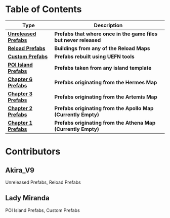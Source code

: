 # Table of Contents

| Type | Description |
|-----------------------------------------|-----------------|
|**[Unreleased Prefabs](Page_Unreleased_Prefabs.md)**<br>|**Prefabs that where once in the game files but never released**|
|**[Reload Prefabs](/Page_Reload_Prefabs.md)**<br>|**Buildings from any of the Reload Maps**|
|**[Custom Prefabs](/Page_Custom_Prefabs.md)**<br>|**Prefabs rebuilt using UEFN tools**|
|**[POI Island Prefabs](/Page_POI_Island_Prefabs%20.md)**<br>|**Prefabs taken from any island template**|
|**[Chapter 6 Prefabs](Page_Chapter_6.md)**<br>|**Prefabs originating from the Hermes Map**|
|**[Chapter 3 Prefabs](Page_Chapter_3.md)**<br>|**Prefabs originating from the Artemis Map**|
|**[Chapter 2 Prefabs](SpawnerTexts/Prefab_Reload_DustyDocks_WarehouseA.txt)**<br>|**Prefabs originating from the Apollo Map**<br>**(Currently Empty)**|
|**[Chapter 1 Prefabs](SpawnerTexts/Prefab_Reload_DustyDocks_WarehouseA.txt)**<br>|**Prefabs originating from the Athena Map**<br>**(Currently Empty)**|

# Contributors

## Akira_V9
Unreleased Prefabs, Reload Prefabs
## Lady Miranda
POI Island Prefabs, Custom Prefabs